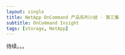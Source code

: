```yaml
---
layout: single
title: NetApp OnCommand 产品系列小结 - 第三集
subtitle: OnCommand Insight
tags: [storage, NetApp]
---
```


待续。。。
